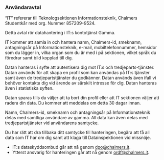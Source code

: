 ### Användaravtal

“IT” refererar till Teknologsektionen Informationsteknik, Chalmers Studentkår med org. Nummer 857209-9524.

Detta avtal rör datahantering i IT:s kontotjänst Gamma. 

IT kommer att samla in och hantera namn, Chalmers-id, smeknamn, antagningsår på Informationsteknik, e-mail, mobiltelefonnummer, hemsidor som du lägger in, vilka organ som du är med i på sektionen, vilket språk du föredrar samt bild kopplad till dig.

Datan hanteras i syfte att autentisera dig mot IT:s och tredjeparts-tjänster. Datan används för att skapa en profil som kan användas på IT:s tjänster samt även de tredjepartstjänster du godkänner. Datan används även ifall vi behöver kontakta dig vid ärende av särskilt intresse för dig. Datan hanteras även i statistiska syften. 

Datan sparas tills du väljer att ta bort din profil eller att IT sektionen väljer att radera din data. Du kommer att meddelas om detta 30 dagar innan.

Namn, Chalmers-id, smeknamn och antagningsår på Informationsteknik delas med samtliga användare av gamma. All data kan även delas med tredjepartstjänster vid användarens samtycke. 

Du har rätt att dra tillbaka ditt samtycke till hanteringen, begära att få all data som IT har om dig samt att klaga till Datainspektionen vid missnöje. 
* IT:s dataskyddsombud går att nå genom dpo@chalmers.it. 
* Ytterst ansvarig för hanteringen går att nå genom ordf@chalmers.it. 
